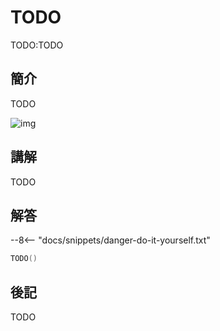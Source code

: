 # TODO

TODO:TODO

## 簡介

TODO

![img](https://imagedelivery.net/cdkaXPuFls5qlrh3GM4hfA/57cdc9e7-17f8-4c51-b266-33e9f7b04700/public)

## 講解

TODO

## 解答

--8<-- "docs/snippets/danger-do-it-yourself.txt"

```swift linenums="1"
TODO()
```

## 後記

TODO
